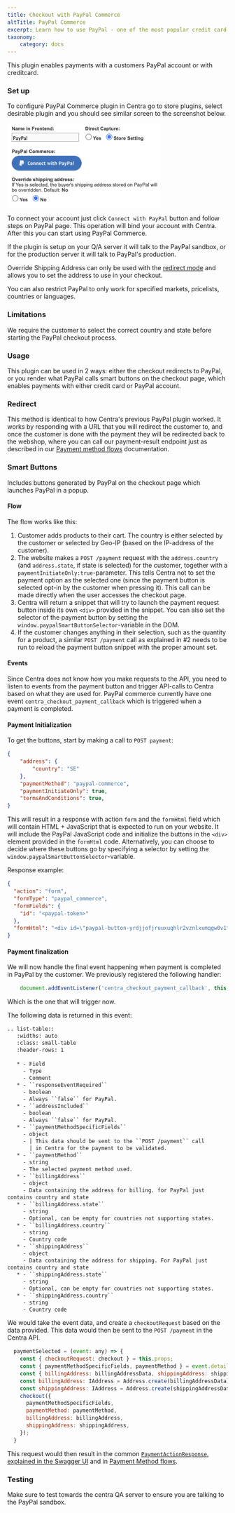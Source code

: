 ```yaml
---
title: Checkout with PayPal Commerce
altTitle: PayPal Commerce
excerpt: Learn how to use PayPal - one of the most popular credit card and bank transfer PSPs
taxonomy:
    category: docs
---
```


This plugin enables payments with a customers PayPal account or with creditcard.

### Set up

To configure PayPal Commerce plugin in Centra go to store plugins, select desirable plugin and you should see similar screen to the screenshot below.

![paypal-commerce-setup.png](paypal-commerce-setup.png)

To connect your account just click `Connect with PayPal` button and follow steps on PayPal page. This operation will bind your account with Centra. After this you can start using PayPal Commerce.

If the plugin is setup on your Q/A server it will talk to the PayPal sandbox, or for the production server it will talk to PayPal's production.

Override Shipping Address can only be used with the [redirect mode](#redirect) and allows you to set the address to use in your checkout.

You can also restrict PayPal to only work for specified markets, pricelists, countries or languages.

### Limitations

We require the customer to select the correct country and state before starting the PayPal checkout process.

### Usage

This plugin can be used in 2 ways: either the checkout redirects to PayPal, or you render what PayPal calls smart buttons on the checkout page, which enables payments with either credit card or PayPal account.

### Redirect

This method is identical to how Centra's previous PayPal plugin worked. It works by responding with a URL that you will redirect the customer to, and once the customer is done with the payment they will be redirected back to the webshop, where you can call our payment-result endpoint just as described in our [Payment method flows](https://docs.centra.com/guides/shop-api/payment-method-flows#payment-result-types) documentation.

### Smart Buttons

Includes buttons generated by PayPal on the checkout page which launches PayPal in a popup.

#### Flow

The flow works like this:

1. Customer adds products to their cart. The country is either selected by the customer or selected by Geo-IP (based on the IP-address of the customer).  
2. The website makes a `POST /payment` request with the `address.country` (and `address.state`, if state is selected) for the customer, together with a `paymentInitiateOnly:true`-parameter. This tells Centra not to set the payment option as the selected one (since the payment button is selected opt-in by the customer when pressing it). This call can be made directly when the user accesses the checkout page.  
3. Centra will return a snippet that will try to launch the payment request button inside its own `<div>` provided in the snippet. You can also set the selector of the payment button by setting the `window.paypalSmartButtonSelector`-variable in the DOM.  
4. If the customer changes anything in their selection, such as the quantity for a product, a similar `POST /payment` call as explained in #2 needs to be run to reload the payment button snippet with the proper amount set.

#### Events

Since Centra does not know how you make requests to the API, you need to listen to events from the payment button and trigger API-calls to Centra based on what they are used for. PayPal commerce currently have one event `centra_checkout_payment_callback` which is triggered when a payment is completed. 

#### Payment Initialization

To get the buttons, start by making a call to `POST payment`:

```json
{
    "address": {
        "country": "SE"
    },
    "paymentMethod": "paypal-commerce",
    "paymentInitiateOnly": true,
    "termsAndConditions": true,
}
```

This will result in a response with action `form` and the `formHtml` field which will contain HTML + JavaScript that is expected to run on your website. It will include the PayPal JavaScript code and initialize the buttons in the `<div>` element provided in the `formHtml` code. Alternatively, you can choose to decide where these buttons go by specifying a selector by setting the `window.paypalSmartButtonSelector`-variable.

Response example:

```json
{
  "action": "form",
  "formType": "paypal_commerce",
  "formFields": {
    "id": "<paypal-token>"
  },
  "formHtml": "<div id=\"paypal-button-yrdjjofjruuxuqhlr2vznlxumqgw0v1t97qhbpm\"></div>\n<script src=\"https://www.paypal.com/sdk/js?client-id=<client-id>&merchant-id=<merchant-id>&currency=SEK&intent=authorize&integration-date=2021-03-01\"></script>\n<script id=\"paypal-script-yrdjjofjruuxuqhlr2vznlxumqgw0v1t97qhbpm\" data-payment-method=\"paypal_commerce\">\n    var randomId = \"yrdjjofjruuxuqhlr2vznlxumqgw0v1t97qhbpm\";\n    var country = \"SE\";\n    var buttonElement = window.paypalSmartButtonSelector || \"#paypal-button-\" + randomId;\n    var scriptObject = document.getElementById(\"paypal-script-\" + randomId);\n    var paymentMethod = scriptObject.dataset.paymentMethod;\n    paypal.Buttons({\n        createOrder: function (data, actions) {\n          return \"<paypal-token>\";\n        },\n        onApprove: function (data, actions) {\n            var eventObject = {\n              paymentMethod: paymentMethod,\n              paymentMethodSpecificFields: {\n                  payment_method_id: data.orderID\n              },\n              responseEventRequired: false,\n              addressIncluded: false,\n              shippingAddress: {\n                country: country,                                      \n              },\n              billingAddress: {\n                country: country,                                      \n              },\n            };\n            \n            paymentCompleteEvent = new CustomEvent(\"centra_checkout_payment_callback\", {detail:eventObject});\n            document.dispatchEvent(paymentCompleteEvent);\n            \n            return true;\n        }\n      }).render(buttonElement);\n</script>"
}
```

#### Payment finalization

We will now handle the final event happening when payment is completed in PayPal by the customer. We previously registered the following handler:

```js
    document.addEventListener('centra_checkout_payment_callback', this.paymentSelected);
```

Which is the one that will trigger now.

The following data is returned in this event:

```eval_rst
.. list-table::
   :widths: auto
   :class: small-table
   :header-rows: 1

   * - Field
     - Type
     - Comment
   * - ``responseEventRequired``
     - boolean
     - Always ``false`` for PayPal.
   * - ``addressIncluded``
     - boolean
     - Always ``false`` for PayPal.
   * - ``paymentMethodSpecificFields``
     - object
     - | This data should be sent to the ``POST /payment`` call
       | in Centra for the payment to be validated.
   * - ``paymentMethod``
     - string
     - The selected payment method used.
   * - ``billingAddress``
     - object
     - Data containing the address for billing. for PayPal just contains country and state
   * - ``billingAddress.state``
     - string
     - Optional, can be empty for countries not supporting states.
   * - ``billingAddress.country``
     - string
     - Country code
   * - ``shippingAddress``
     - object
     - Data containing the address for shipping. For PayPal just contains country and state
   * - ``shippingAddress.state``
     - string
     - Optional, can be empty for countries not supporting states.
   * - ``shippingAddress.country``
     - string
     - Country code
```

We would take the event data, and create a `checkoutRequest` based on the data provided. This data would then be sent to the `POST /payment` in the Centra API.

```js
  paymentSelected = (event: any) => {
    const { checkoutRequest: checkout } = this.props;
    const { paymentMethodSpecificFields, paymentMethod } = event.detail;
    const { billingAddress: billingAddressData, shippingAddress: shippingAddressData } = event.detail;
    const billingAddress: IAddress = Address.create(billingAddressData);
    const shippingAddress: IAddress = Address.create(shippingAddressData);
    checkout({
      paymentMethodSpecificFields,
      paymentMethod: paymentMethod,
      billingAddress: billingAddress,
      shippingAddress: shippingAddress,
    });
  }
```

This request would then result in the common [`PaymentActionResponse`, explained in the Swagger UI](https://docs.centra.com/swagger-ui/?api=CheckoutAPI#/4.%20selection%20handling%2C%20checkout%20flow/post_payment) and in [Payment Method flows](https://docs.centra.com/guides/shop-api/payment-method-flows).

### Testing

Make sure to test towards the centra QA server to ensure you are talking to the PayPal sandbox.
